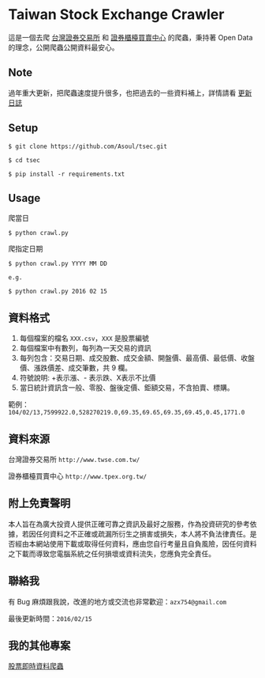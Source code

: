 # Taiwan Stock Exchange Crawler

這是一個去爬 [台灣證券交易所](http://www.twse.com.tw/) 和 [證券櫃檯買賣中心](http://www.tpex.org.tw/) 的爬蟲，秉持著 Open Data 的理念，公開爬蟲公開資料最安心。

## Note

過年重大更新，把爬蟲速度提升很多，也把過去的一些資料補上，詳情請看 [更新日誌](https://github.com/Asoul/tsec/blob/master/CHANGELOG.md)

## Setup

```
$ git clone https://github.com/Asoul/tsec.git

$ cd tsec

$ pip install -r requirements.txt

```

## Usage

爬當日

`$ python crawl.py`

爬指定日期

```
$ python crawl.py YYYY MM DD

e.g.

$ python crawl.py 2016 02 15

```

## 資料格式

1. 每個檔案的檔名 `XXX.csv`，`XXX` 是股票編號
2. 每個檔案中有數列，每列為一天交易的資訊
3. 每列包含：交易日期、成交股數、成交金額、開盤價、最高價、最低價、收盤價、漲跌價差、成交筆數，共 9 欄。
4. 符號說明: +表示漲、- 表示跌、X表示不比價
5. 當日統計資訊含一般、零股、盤後定價、鉅額交易，不含拍賣、標購。

範例：`104/02/13,7599922.0,528270219.0,69.35,69.65,69.35,69.45,0.45,1771.0`

## 資料來源

台灣證券交易所 `http://www.twse.com.tw/`

證券櫃檯買賣中心 `http://www.tpex.org.tw/`

## 附上免責聲明

本人旨在為廣大投資人提供正確可靠之資訊及最好之服務，作為投資研究的參考依據，若因任何資料之不正確或疏漏所衍生之損害或損失，本人將不負法律責任。是否經由本網站使用下載或取得任何資料，應由您自行考量且自負風險，因任何資料之下載而導致您電腦系統之任何損壞或資料流失，您應負完全責任。

## 聯絡我

有 Bug 麻煩跟我說，改進的地方或交流也非常歡迎：`azx754@gmail.com`

最後更新時間：`2016/02/15`

## 我的其他專案

[股票即時資料爬蟲](https://github.com/Asoul/tsrtc)
